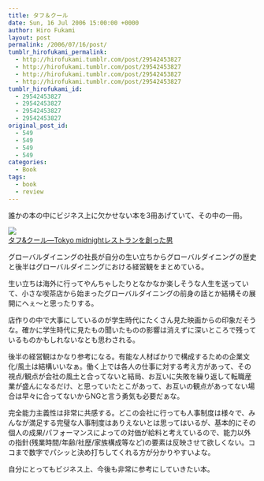 ```yaml
---
title: タフ＆クール
date: Sun, 16 Jul 2006 15:00:00 +0000
author: Hiro Fukami
layout: post
permalink: /2006/07/16/post/
tumblr_hirofukami_permalink:
  - http://hirofukami.tumblr.com/post/29542453827
  - http://hirofukami.tumblr.com/post/29542453827
  - http://hirofukami.tumblr.com/post/29542453827
  - http://hirofukami.tumblr.com/post/29542453827
tumblr_hirofukami_id:
  - 29542453827
  - 29542453827
  - 29542453827
  - 29542453827
original_post_id:
  - 549
  - 549
  - 549
  - 549
categories:
  - Book
tags:
  - book
  - review
---
```

<div class="section">
  <p>
    誰かの本の中にビジネス上に欠かせない本を3冊あげていて、その中の一冊。
  </p>
  
  <p>
    <a href="http://www.amazon.co.jp/gp/product/4822242137/ref=as_li_qf_sp_asin_il?ie=UTF8&camp=247&creative=1211&creativeASIN=4822242137&linkCode=as2&tag=dsea-22" target="_blank"><img border="0" src="http://ws.assoc-amazon.jp/widgets/q?_encoding=UTF8&ASIN=4822242137&Format=_SL160_&ID=AsinImage&MarketPlace=JP&ServiceVersion=20070822&WS=1&tag=dsea-22" /></a><img src="http://www.assoc-amazon.jp/e/ir?t=dsea-22&l=as2&o=9&a=4822242137" width="1" height="1" border="0" alt="" style="border:none!important;margin:0!important;" /><br /><a href="http://www.amazon.co.jp/gp/product/4822242137/ref=as_li_qf_sp_asin_tl?ie=UTF8&camp=247&creative=1211&creativeASIN=4822242137&linkCode=as2&tag=dsea-22" target="_blank">タフ&クール―Tokyo midnightレストランを創った男</a><img src="http://www.assoc-amazon.jp/e/ir?t=dsea-22&l=as2&o=9&a=4822242137" width="1" height="1" border="0" alt="" style="border:none!important;margin:0!important;" />
  </p>
  
  <p>
    グローバルダイニングの社長が自分の生い立ちからグローバルダイニングの歴史と後半はグローバルダイニングにおける経営観をまとめている。
  </p>
  
  <p>
    生い立ちは海外に行ってやんちゃしたりとなかなか楽しそうな人生を送っていて、小さな喫茶店から始まったグローバルダイニングの前身の話とか結構その展開にへぇ～と思ったりする。
  </p>
  
  <p>
    店作りの中で大事にしているのが学生時代にたくさん見た映画からの印象だそうな。確かに学生時代に見たもの聞いたものの影響は消えずに深いところで残っているものかもしれないなとも思わされる。
  </p>
  
  <p>
    後半の経営観はかなり参考になる。有能な人材ばかりで構成するための企業文化/風土は結構いいなぁ。働く上では各人の仕事に対する考え方があって、その視点/観点が会社の風土と合ってないと結局、お互いに失敗を繰り返して転職産業が盛んになるだけ、と思っていたとこがあって、お互いの観点があってない場合は早々に合ってないからNGと言う勇気も必要だぁな。
  </p>
  
  <p>
    完全能力主義性は非常に共感する。どこの会社に行っても人事制度は様々で、みんなが満足する完璧な人事制度はありえないとは思ってはいるが、基本的にその個人の成果/パフォーマンスによっての対価が給料と考えているので、能力以外の指針(残業時間/年齢/社歴/家族構成等など)の要素は反映させて欲しくない。ココまで数字でパシッと決め打ちしてくれる方が分かりやすいよな。
  </p>
  
  <p>
    自分にとってもビジネス上、今後も非常に参考にしていきたい本。
  </p>
</div>